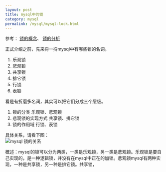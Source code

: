 ```yaml
---
layout: post
title: mysql中的锁
category: mysql
permalink: /mysql/mysql-lock.html
---
```

参考： [锁的概念](https://www.jianshu.com/p/88231c4944f7)、 [锁的分析](https://blog.csdn.net/claram/article/details/54023216)

正式介绍之前，先来捋一捋mysql中有哪些锁的名词。
1. 乐观锁
2. 悲观锁
3. 共享锁
4. 排它锁
5. 行锁
6. 表锁

看是有折磨多名词，其实可以把它们分成三个层级。
1. 锁的分类 乐观锁、悲观锁
2. 悲观锁的实现方式 共享锁、排它锁
3. 锁的作用域 行锁、表锁

具体关系，请看下图：  
![mysql 锁的关系](http://ozsqtghjh.bkt.clouddn.com/9e2f8dabc0b2ac1dbe14df29c1f308b8.png)

概述：mysql的锁可以分为两类，一类是乐观锁，另一类是悲观锁。乐观锁是要自己实现的，是一种逻辑锁，并没有在mysql中正在的加锁。悲观锁mysql有两种实现，一种是共享锁，另一种是排它锁。共享锁，
